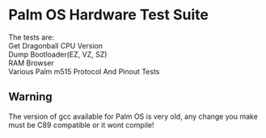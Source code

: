 # Palm OS Hardware Test Suite

The tests are:  
Get Dragonball CPU Version  
Dump Bootloader(EZ, VZ, SZ)  
RAM Browser  
Various Palm m515 Protocol And Pinout Tests


## Warning
The version of gcc available for Palm OS is very old, any change you make must be C89 compatible or it wont compile!
